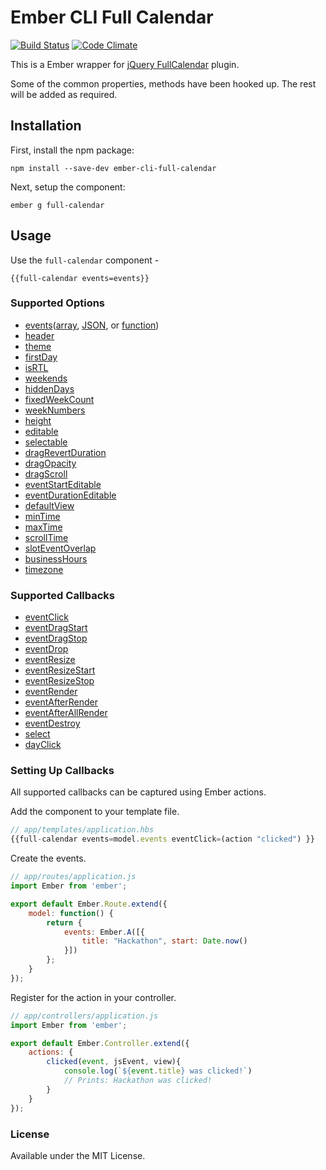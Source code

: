 # Ember CLI Full Calendar
[![Build Status](https://travis-ci.org/icicletech/ember-cli-full-calendar.svg)](https://travis-ci.org/icicletech/ember-cli-full-calendar) [![Code Climate](https://codeclimate.com/github/icicletech/ember-cli-full-calendar/badges/gpa.svg)](https://codeclimate.com/github/icicletech/ember-cli-full-calendar)

This is a Ember wrapper for [jQuery FullCalendar](http://fullcalendar.io/) plugin.

Some of the common properties, methods have been hooked up. The rest will be added as required.

## Installation

First, install the npm package:

```npm install --save-dev ember-cli-full-calendar```

Next, setup the component:

```ember g full-calendar```

## Usage

Use the `full-calendar` component -

```{{full-calendar events=events}}```

### Supported Options

* [events](http://fullcalendar.io/docs/event_data/Event_Object/)([array](http://fullcalendar.io/docs/event_data/events_array/), [JSON](http://fullcalendar.io/docs/event_data/events_json_feed/), or [function](http://fullcalendar.io/docs/event_data/events_function/))
* [header](http://fullcalendar.io/docs/display/header/)
* [theme](http://fullcalendar.io/docs/display/theme/)
* [firstDay](http://fullcalendar.io/docs/display/firstDay/)
* [isRTL](http://fullcalendar.io/docs/display/isRTL/)
* [weekends](http://fullcalendar.io/docs/display/weekends/)
* [hiddenDays](http://fullcalendar.io/docs/display/hiddenDays/)
* [fixedWeekCount](http://fullcalendar.io/docs/display/fixedWeekCount/)
* [weekNumbers](http://fullcalendar.io/docs/display/weekNumbers/)
* [height](http://fullcalendar.io/docs/display/height/)
* [editable](http://fullcalendar.io/docs/event_ui/editable/)
* [selectable](http://fullcalendar.io/docs/selection/selectable/)
* [dragRevertDuration](http://fullcalendar.io/docs/event_ui/dragRevertDuration/)
* [dragOpacity](http://fullcalendar.io/docs/event_ui/dragOpacity/)
* [dragScroll](http://fullcalendar.io/docs/event_ui/dragScroll/)
* [eventStartEditable](http://fullcalendar.io/docs/event_ui/eventStartEditable/)
* [eventDurationEditable](http://fullcalendar.io/docs/event_ui/eventDurationEditable/)
* [defaultView](http://fullcalendar.io/docs/views/defaultView/)
* [minTime](http://fullcalendar.io/docs/agenda/minTime/)
* [maxTime](http://fullcalendar.io/docs/agenda/maxTime/)
* [scrollTime](http://fullcalendar.io/docs/agenda/scrollTime/)
* [slotEventOverlap](http://fullcalendar.io/docs/agenda/slotEventOverlap/)
* [businessHours](http://fullcalendar.io/docs/display/businessHours/)
* [timezone](http://http://fullcalendar.io/docs/timezone/timezone/)

### Supported Callbacks

* [eventClick](http://fullcalendar.io/docs/mouse/eventClick/)
* [eventDragStart](http://fullcalendar.io/docs/event_ui/eventDragStart/)
* [eventDragStop](http://fullcalendar.io/docs/event_ui/eventDragStop/)
* [eventDrop](http://fullcalendar.io/docs/event_ui/eventDrop/)
* [eventResize](http://fullcalendar.io/docs/event_ui/eventResize/)
* [eventResizeStart](http://fullcalendar.io/docs/event_ui/eventResizeStart/)
* [eventResizeStop](http://fullcalendar.io/docs/event_ui/eventResizeStop/)
* [eventRender](http://fullcalendar.io/docs/event_rendering/eventRender/)
* [eventAfterRender](http://fullcalendar.io/docs/event_rendering/eventAfterRender/)
* [eventAfterAllRender](http://fullcalendar.io/docs/event_rendering/eventAfterAllRender/)
* [eventDestroy](http://fullcalendar.io/docs/event_rendering/eventDestroy/)
* [select](http://fullcalendar.io/docs/selection/select_callback/)
* [dayClick](http://fullcalendar.io/docs/mouse/dayClick/)

### Setting Up Callbacks
All supported callbacks can be captured using Ember actions.

Add the component to your template file.

```javascript
// app/templates/application.hbs
{{full-calendar events=model.events eventClick=(action "clicked") }}
```

Create the events.

```javascript
// app/routes/application.js
import Ember from 'ember';

export default Ember.Route.extend({
	model: function() {
		return {
			events: Ember.A([{
				title: "Hackathon", start: Date.now()
			}])
		};
	}
});
```

Register for the action in your controller.

```javascript
// app/controllers/application.js
import Ember from 'ember';

export default Ember.Controller.extend({
	actions: {
		clicked(event, jsEvent, view){
			console.log(`${event.title} was clicked!`)
			// Prints: Hackathon was clicked!
		}
	}
});
```

### License

Available under the MIT License.
